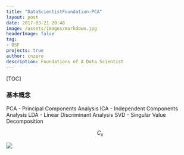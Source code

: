 ```yaml
---
title: "DataScientistFoundation-PCA"
layout: post
date: 2017-03-21 20:48
image: /assets/images/markdown.jpg
headerImage: false
tag:
- DSF
projects: true
author: cnzero
description: Foundations of A Data Scientist
---
```


[TOC]

### 基本概念
PCA - Principal Components Analysis
ICA - Independent Components Analysis
LDA - Linear Discriminant Analysis
SVD - Singular Value Decomposition

$$ C_x $$

<img src="http://chart.googleapis.com/chart?cht=tx&chl=\Large x=\frac{-b\pm\sqrt{b^2-4ac}}{2a}" style="border:none;">
